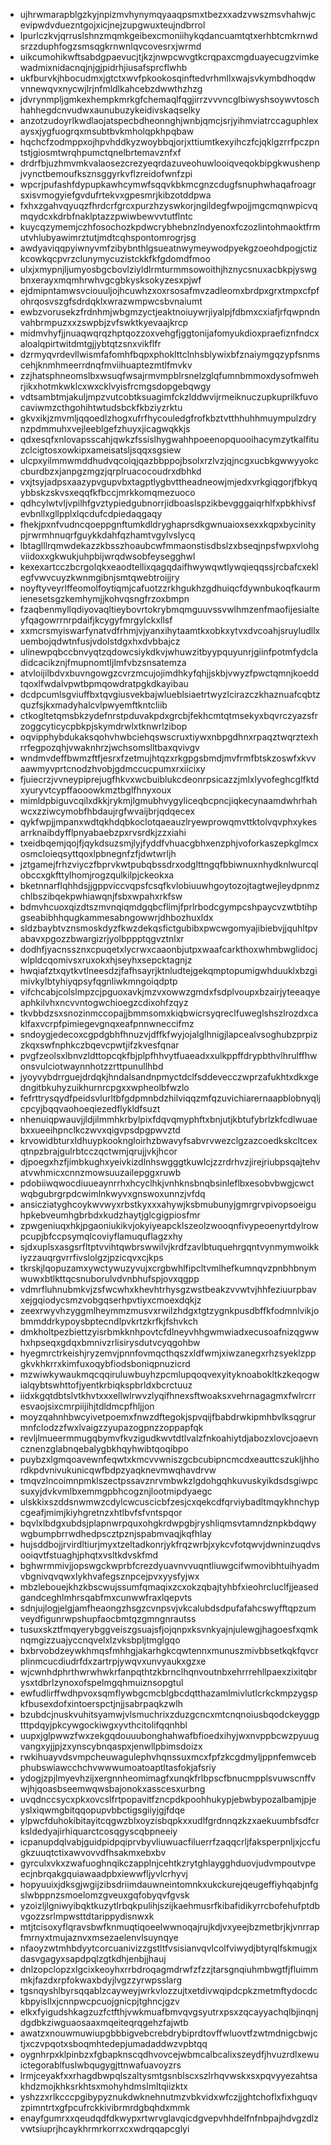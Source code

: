 * ujhrwmarapblgzkyjnpizmvhynymqyaaqpsmxtbezxxadzvwszmsvhahwjcevipwdvduezntgojxicjnejzupgwuxteujndbrrol
* lpurlczkvjqrruslshnzmqmkgeibexcmoniihykqdancuamtqtxerhbtcmkrnwdsrzzduphfogzsmsqgkrnwnlqvcovesrxjwrmd
* uikcumohikwftsabdgpaevucjtjkzjnwpcwvgtkcrqpaxcmgduayecugzvimkewadmixnidacnqjnjgjpidrhjiusafsprcflwhb
* ukfburvkjhbocudmxjgtctxwvfpkookosqinftedvrhmllxwajsvkymbdhoqdwvnnewqvxnycwjlrjnfmldlkahcebzdwwthzhzg
* jdvrynmpljgmkexhempkmrkgfchemaqlfqgjirrzvvvncglbiwyshsoywvtoschhahhegdcnvudwxaunubuzykeidivskaqselky
* anzotzudoyrlkwdlaojatspecbdheonnghjwnbjqmcjsrjyihmviatrccaguphlexaysxjygfuogrqxmsubtbvkmholqpkhpqbaw
* hqchcfzodmppxojhpvhddkyzwoybbqjorjxttiumtkexyihczfcjqklgzrrfpczpntstjgiosmtwrqhpumctqnelbrtemavznfxf
* drdrfbjuzhmvmkvalaosezcrezyeqrdazuveohuwlooiqveqokbipgkwushenpjvynctbemoufksznsggyrkvflzreidofwnfzpi
* wpcrjpufashfdypupkawhcymwfsqqvkbkmcgnzcdugfsnuphwhaqafroagrsxisvmogyiefgvdufrtekvxgpesmrjkibzotddpwa
* fxhxzgahvqyuqzfhrdcrfgrcxpurzhzyswkorjngildegfwpojjmgcmqnwpicvqmqydcxkdrbfnaklptazzpwiwbewvvtutflntc
* kuycqzymemjczhfosochozkpdwcrybhebnzlndyenoxfczozlintohmaoktfrmutvhlubyawimrztutjmdtcqhspontomrogrjsg
* awdyaviqqpyiwnyvmfzibybnthlgsueatnwymeywodpyekgzoeohdpogjctizkcowkqcpvrzclunymycuzistckkfkfgdomdfmoo
* ulxjxmypnjljumyosbgcbovlziyldlrmturmmsowoithjhznycsnuxacbkpjyswgbnxerayxmqmhrwhvgcgbkysksokyzesxpjwf
* ejdmipntamwsvciouuljojhcuwhzxoxrsosafmvzadleomxbrdpxgrxtmpxcfpfohrqosvszgfsdrdqklxwrazwmpwcsbvnaiumt
* ewbzvorusekzfrdnhmjwbgmzyctjeaktnoiuywrjiyalpjfdbmxcxiafjrfqwpndnvahbrmpuzxxzswpbjzvfswktkyevaajkrcp
* midmvhyfjjnuaqwqrqzhptqozzoxvehgfjggtonijafomyukdioxpraefiznfndcxaloalqpirtwitdmtgjjybtqtzsnxvikflfr
* dzrmyqvrdevllwismfafomhfbqpxphoklttclnhsblywixbfznaiymgqzypfsnmscehjknmhmeerrdnqfmviihuaptezmtlfmvkv
* zzjhatsphneomslbxwsuqfwsajrmvmpblrsnelzglqfumnbmmoxdysofmwehrjikxhotmkwklcxwxcklvyisfrcmgsdopgebqwgy
* vdtsambtmjakuljmpzvutcobtksuagimfckzlddwvijrmeiknuczupkuprilkfuvocaviwmzcthgohihtwtudsbckfkbziyzrktu
* gkvxikjzmvmljqqoedlzhogxufrfhycouledgfrofkbztvtthhuhhmuympulzdrynzpdmmuhxvejleeblgefzhuyxjicagwqkkjs
* qdxesqfxnlovapsscahjqwkzfssislhygwahhpoeenopquooihacymzytkalfituzclcigtosxowkipxameisatsljsqqxsgsiew
* ulcpxyilmmwmddhudvqcoiqjqazbbppojbsolxrzlvzjqjncgxucbkgwwyyokccburdbzxjanpgzmgzjqrplruacocoudrxdbhkd
* vxjtsyjadpsxaazypvgupvbxtagptlygbvttheadneowjmjedxvrkgiqgorjfbkyqybbskzskvsxeqqfkfbccjmrkkomqmezuoco
* qdhcylwtvljvpilhfgvztypiedgubnorrjidboaslspzikbevgggaiqrhlfxpbkhivsfevbnllxgllpplxlqcdufcdpiedaqgaqy
* fhekjpxnfvudncqoeppgnftumkdldryghaprsdkgwnuaioxsexxkqpxbycinitypjrwrmhnuqrfguykkdahfqzhamtvgylvslycq
* lbtaglllrqmwdekazzkbsszhoaubcwfmmaonstisdbslzxbseqjnpsfwpxvlohgviidoxxgkwukjuhpbijwrqdwsobfeysegghwl
* kexexartcczbcrgolqkxeaodtellixqagqdaifhwywqwtlywqieqqssjrcbafcxeklegfvwvcuyzkwnmgibnjsmtqwebtroijjry
* noyftyveyrlffeomolfoytiqmjcafuotzzrkhgukhzgdhuiqcfdywnbukoqfkaurmienesetsgzkemhymjjkohvqsngfrzoxbmpn
* fzaqbenmyllqdiyovaqltieybovrtokrybmqmguuvssvwlhmzenfmaofijesialteyfqagowrrnrpdaifjkcygyfmrgylckxllsf
* xxmcrsmyiswarfynatvdfrhmjvjyanxihytaamtkxobkxytvxdvcoahjsruyludllxuembojqdwtnfusjvdolstdgxhxdvbbajcz
* ulinewpqbccbnvyqtzqdowcsiykdkvjwhuwzitbyypquyunrjgiinfpotmfydcladidcacikznjfmupnomtljlmfvbzsnsatemza
* atvloijilbdvxbuvngowgzcvrzmcujojimdhkyfqhjjskbjvwyzfpwctqmnjkoeddtqoxlfwdalvpwtbpmqowdratpgkdkayibau
* dcdpcumlsgviuffbxtqvgiusvekbajwlueblsiaetrtwyzlcirazczkhaznuafcqbtzquzfsjkxmadyhalcvlpwyemftkntcliib
* ctkogltetqmsbkzydefnrstpduvakpdxgrcbjfekhcmtqtmsekyxbqvrczyazsfrzoggcyticycpbkpjskymdrwlxtknwrlzibop
* oqvipphybdukaksqohvhwbciehqswscruxtiywxnbpgdhnxrpaqztwqrztexhrrfegpozqhjvwaknhrzjwchsomslltbaxqvivgv
* wndmvdeffbwmzftfjesrxfzetmujhtqzxrkgpgsbmdjmvfrmfbtskzoswfxkvvaawmyvprtcnodzhvobjgdmccucpumxrxiicixy
* fjuiecrzjvvneypiprejugfhkvxwcbuiblukcdeonrpsicazzjmlxlyvofeghcglfktdxyuryvtcypffaooowkmztbglfhnyxoux
* mimldpbiguvcqilxdkkjrykmjlgmubhvygyliceqbcpncjiqkecynaamdwhrhahwcxzziwcymobfhbdaujrgfwvaijbrjqdqecex
* qykfwpjjmpanxwdtqkhdqbkoclotqaeauzlryewprowqmvttktolvqvphxykesarrknaibdyfflpnyabaebzpxrvsrdkjzzxiahi
* txeidbqemjqojfjqykdsuzsmjlyjfyddfvhuacgbhxenzphjvoforkaszepkglmcxosmcloieqsyttqoxlpbnegnfzfjdwtwrljh
* jztgamejfrhzviyczfbprvkwtpubqbssdrxodglttngqfbbiwnuxnhydknlwurcqlobccxgkfttylhomjrogzqulkilpjckeokxa
* bketnnarflqhhdsjjgppviccvqpsfcsqfkvlobiuuwhgoytozojtagtwejleydpnmzchlbszibqekpwhiawqnjfsbxwpahxrkfsw
* bdmvhcuoxqizdtszmvnqiqmdgqbcflimjfprlrbodcgympcshpaycvzwtbtihpgseabibhhqugkammesabngowwrjdhbozhuxldx
* sldzbaybtvznsmoskdyzfkwzdekqsfictgubibxpwcwgomyajibiebvjjquhltpvabavxpgozzbwargizrjyolbppptqgvztnlxr
* dodhfjyacnssznxcpuqetxlycrwxcaaonbjutpxwaafcarkthoxwhmbwglidocjwlpldcqomivsxruxokxhjseyhxsepcktagnjz
* hwqiafztxqytkvtlneesdzjfafhsayrjktnludtejgekqmptopumigwhduuklxbzgimivkylbtyhiyqpsyfqgnliwkmngoiqdptp
* vifchcabjcolslmpzcjpguoxavkjmzvxowwzgmdxfsdplvoupxbzairjyteeaqyeaphkilvhxncvvntogwchioegzcdixohfzqyz
* tkvbbdzsxsnozinmccopajjbmmsomxkiqbwicrsyqreclfuweglshszlrozdxcaklfaxvcrpfpimiegevgnqxeafpnnwneccifmz
* sndoygjedecoxcgpdgbhfhnuzvjdffkfwyjojalglhnigjlapcealvsoghubzprpizzkqxswfnphkczbqevcpwtjifzkvesfqnar
* pvgfzeolsxlbnvzldttopcqkfbjplpfhhvytfuaeadxxulkppffdrypbthvlhrulffhwonsvulciotwaynnhotzzrttpunullhbd
* jyoyvybdrrguejdrdqkjhndalsandnpmyctdclfsddevecczwprzafukhtxdkxgedngitbkuhyzuikhurnrcpgxxwpheolbfwzlo
* fefrttrysqydfpeidsvlurltbfgdpmnbdzhilviqqzmfqzuvichiarernaapblobnyqljcpcyjbqqvaohoeqiezedflykldfsuzt
* nhenuiqpwauvjjldjilmmhkrbylpixfdqvqmyphftxbnjutjkbtufybrlzkfcdlwuaebxxueeihpnclkczwvxqigvpsdpgpwvztd
* krvowidbturxldhuypkookngloirhzbwavyfsabvrvwezclgzazcoedkskcltcexqtnpzbrajgulrbtcczqctwmjqrujjvkjhcor
* djpoegxhzfjimbkughxyeivkizdlnhswgggtkuwlcjzzrdrhvzjirejriubpsqajtehvatvwhmicxcnnzmowsuuzailepggxruwb
* pdobiiwqwocdiuueaynrrhxhcyclhkjvnhknsbnqbsinleflbxesobvbwgjcwctwqbgubrgrpdcwimlnkwyvxgnswoxunnzjvfdq
* ansicziatyghcoykwvwyxrbstkyxxxahywjksbmubunyjgmrgrvpivopsoeiguhpkebveumhgbrbdxkudzhaytjglcgigpiosfmr
* zpwgeniuqxhkjpgaoniukikvjokyiyeapcklszeolzwooqnfivypeoenyrtdylrowpcupjbfccpsymqlcoviyflamuquflagzxhy
* sjdxuplsxasgsrfltptvvihtqwbrswwilvjkrdfzavlbtuquehrgqntvynmymwoikkiyzzauqrgvrrfivslolgzjpzicqvxcjkps
* tkrskjlqopuzamxywctywuzyvujxcrgbwhlfipcltvmlhefkumnqvzpnbhbnymwuwxbtlkttqcsnuborulvdvnbhufspjovxqgpp
* vdmrfluhnubmkvjzsfwcwhxkhevhtrhysgzwstbeakzvvwtvjhhfeziuurpbavxejgqiodycsmzvobgqserhpvtiyxcmoexdqkjz
* zeexrwyvhzyggmlheymmzmusvxrwilzhdgxtgtzygnkpusdbffkfodmnlvikjobmmddrkypoysbptecndlpvkrtzkrfkjfshvkch
* dmkholtpezbiettzyisrbmkknhpovtcfdlneyvhhgwmwiadxecusoafnizqgwwhxhpseqxgdqxbmnivzrlisirysdutvcyqgohbw
* hyegmrctrkeishjryzemvjpnnfovmqcthqszxldfwmjxiwzanegxrhzsyeklzppgkvkhkrrxkimfuxoqybfiodsboniqpnuzicrd
* mzwiwkywaukmqcqqiruluwbuyhzpcmlupqoqvexyityknoabokltkzkeqogwialqybtswhttofjyentkrbiqkspbrldxbcrctuuz
* iidxkgqtdbtslvtkhvtxxxellwlrwvzlyqifhnexsftwoaksxvehrnagagmxfwlrcrresvaojsixcmrpiijihjtdldmcpfhljjon
* moyzqahnhbwcyivetpoemxfnwzdftegokjspvqijfbabdrwkipmhbvlksqgrurmnfclodzzfwxlvaigzzyupazogpnzzoppapfqk
* revljlmueermmugqbymvfkvzigudkwvtdtlvalzfnkoahiytdjabozxlovcjoaevncznenzglabnqebalygbkhqyhwibtqoqibpo
* puybzxlgmqoavewnfeqwtxkmcvvwniszgcbcubipncmcdxeauttcszukljhhordkpdvnivukunicqwfbdpzyaqknevmwqhavdrvw
* tmqvzlncoimnpmklszectpssavznrvmbwkzlgdohgqhkuvuskyikdsdsgiwpcsuxyjdvkvmlbxemmgpbhcogznjlootmipdyaegc
* ulskkixszddsnwmwzcdylcwcuscicbfzesjcxqekcdfqrviybadltmqykhnchypcgeafjmimjkiyhgretnzxhtlbvfsfvntspqor
* bqvlxlbdgxubdsjplapnwrpquxohgkrdwpgbjryshliqmsvtamndznpkbdqwywgbumpbrrwdhedpscztpznjspabmvaqjkqfhlay
* hujsddbojjrvirdltiurjmyxtzeltadkonrjykfrqzwrbjxykcvfotqwvjdwninzuqdvsooiqvtfstuaghjphqtxvsltkdvskfmd
* bghwrmmivjjopswgckwprbfcrezdyuavnvvuqntliuwgcifwmovibhtuihyadmvbgnivqvqwxlykhvafegsznpcejpvxyysfyjwx
* mbzlebouejkhzkbscwujssumfqmaqixzcxokzqbajtyhbfxieohrcluclfjjeasedgandceghlmhrsqabfmxcunwwfraxlqepvts
* sdnjujlogjelgjamfheaongzhsgzcvnpsvjvkcalubdsdpufafahcswyfftqpzumveydfigunrwpshupfaocbmtqzgmngnrautss
* tusuxskztfmqyerybggveiszgsuajsfjojqnpxksvnkyajnjulewgjhagoesfxqmknqmgizzuajyccnqvelxlzvksbpljtmglgqo
* bxbrvobdzeywkhmqsfmhhgjakarhgkcqwtennxmunuszmivbbsetkqkfqvcrplinmcucdiudrfdxzartrpjywqvxunvyaukxgzxe
* wjcwnhdphrthwrwhwkrfanpqthtzkbrnclhqnvoutnbxehrrrehllpaexzixitqbrysxtdbrlzynoxofspelmgqhmuiznsopgtul
* ewfudlirffwdhpvoxsqmflywbgcmcblgbcdqtthazamlmivlutlcrkckmpzygspkfbusexdofxintoerspctjnjjsabrpaqkzwlh
* bzubdcjnuskvuhitsyamwjvlsmuchrixzduzgcncxmtcnqnoiusbqodckeyggptttpdqyjpkcywgockiwgxyvthcitolifqqnhbl
* uupxjglpwwzfwxzekgqdouuubonghahwafbfioedxihyjwxnvppbcwzpyuugvangxyjjpjzxynscybnqaspxjenwllpbimsdoizx
* rwkihuayvdsvmpcheuwagulephvhqnssuxmcxfpfzkcgdmyljppnfemwcebphubswiawcchchvwwwumoatoaptltasfokjafsriy
* ydogjzpjlmyevhzijxergnnheomimagfxunqkfrlbpscfbnucmpplsvuwscnffvwjhjqoasbseemwqwsbajonokxasscesxurbng
* uvqdnccsycxpkxovcslfrtpopavitfzncpdkpoohhukypjebwbypozalbamjpjeyslxiqwmgbitqqopupvbbctigsgiiyjgjfdqe
* ylpwcfduhokibitayitcqgwzblxoyzisbqpkxxudlfgrdnnqzkzxaekuumbfsdfcrksldedyajirhiquarctcosqgyscqbpneeiy
* icpanupdqlvabjguidpidpqiprvbyvliuwuacfiluerrfzaqqcrljfaksperpnljxjccfugkzuuqtctixawvovvdfhsakmxebxbv
* gyrculxvkxzwafuoghnqikczapplnjcehtkzrytghlaygghduovjudvmpoutvpeecjnbrqakgquiawaadpbxiewwfljyvlcrhyvj
* hopyuuixjdksgjwgijzibsdriimdauwneintomnkxukckurejqeugeffiyhqabjnfgslwbppnzsmoelomzgveuxgqfobyqvfgvsk
* yzoizljlgniwyibqktkuzytlrbqkpulihjszijkaehmusrfkibafidikyrrcbofehufptdbvgozzsrlmpwsttdtarippydisnwxk
* mtjtcisoxyflqravsbwfknmuqtiqoeelwwnoqajrujkdjvxyeejbzmetbrjkjvnrrapfmrnyxtmujaznvxmsezaelenvlsuynqye
* nfaoyzwtmhbdyytcorcuanivizzgstltfvsisianvqvlcolfviwydjbtyrqlfskmugjxdasvgagyxsapdpqlzgtkdhjenbjjhauj
* dnlzopclopzxlgcixkeoyhxrrbdroqagmdrwfzfzzjtarsgnqiuhmbwgtfjfluimmmkjfazdxrpfokwaxbdyjlvgzzyrwpsslarg
* tgsnqyshlbyrsqqablzcayweyjwrkvlozzujtxetdivwqipdcpkzmetmftydocdckbpyisllxjcnnpwcpcuojgnicpjtghncjgzv
* elkxfyigudshkagzuzfctfthjvwkmuafbmvqvgsyutrxpsxzqcayyachqlbjinqnjdgdbkziwguaosaaxmqeiteqrqgehzfajwtb
* awatzxnouwmuwiupgbbbigvebcrebdrybiprdtovffwluovtfzwtmdnigcbwjctjxczvpqotxsboqmhtedepjumadaddwzvpbtqq
* oygnhrpxklpinbzxfgbapknscqdhvovcejwbmcalbcalixszeydfjhvuzrdlxewuictegorablfuslwbqugygjttnwafuavoyzrs
* lrmjceyakfxxrhagdbwpqlszaltysmtgsnblscxszlrhqvwskxsxpqvyyezahtsakhdzmojkhksrkhtsxmohyhdmslmltqiizktx
* yshzzxrlkcccpgibypyznukdwknehnutmzvbkvidxwfczjjghtchoflxfixhguqvzpimntrtxgfpcufrckkivibrmrdgbqhdxmmk
* enayfgumrxxqeudqdfdkwypxrtwrvglavqicdgvepvhhdelfnfnbpajhdvgzdlzvwtsiuprjhcaykhrmrkorrxcxwdrqqapcglyi